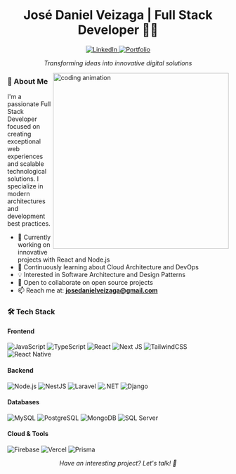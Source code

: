 <h1 align="center">José Daniel Veizaga | Full Stack Developer 👨‍💻</h1>

<div align="center">
  <a href="https://linkedin.com/in/josedanielveizaga" target="_blank">
    <img src="https://img.shields.io/badge/LinkedIn-0077B5?style=for-the-badge&logo=linkedin&logoColor=white" alt="LinkedIn"/>
  </a>
  <a href="https://josedanielveizaga.com" target="_blank">
    <img src="https://img.shields.io/badge/Portfolio-FF5722?style=for-the-badge&logo=google-chrome&logoColor=white" alt="Portfolio"/>
  </a>
</div>

<p align="center">
  <em>Transforming ideas into innovative digital solutions</em>
</p>

<img align="right" width="400" src="https://github.com/Adam-pw/Adam-pw/blob/main/animation_500_kxa883sd.gif" alt="coding animation"/>

### 👋 About Me

I'm a passionate Full Stack Developer focused on creating exceptional web experiences and scalable technological solutions. I specialize in modern architectures and development best practices.

- 🔭 Currently working on innovative projects with React and Node.js
- 🌱 Continuously learning about Cloud Architecture and DevOps
- 💡 Interested in Software Architecture and Design Patterns
- 🤝 Open to collaborate on open source projects
- 📫 Reach me at: **josedanielveizaga@gmail.com**

### 🛠️ Tech Stack

#### Frontend
![JavaScript](https://img.shields.io/badge/javascript-%23323330.svg?style=for-the-badge&logo=javascript&logoColor=%23F7DF1E) 
![TypeScript](https://img.shields.io/badge/typescript-%23007ACC.svg?style=for-the-badge&logo=typescript&logoColor=white)
![React](https://img.shields.io/badge/react-%2320232a.svg?style=for-the-badge&logo=react&logoColor=%2361DAFB)
![Next JS](https://img.shields.io/badge/Next-black?style=for-the-badge&logo=next.js&logoColor=white)
![TailwindCSS](https://img.shields.io/badge/tailwindcss-%2338B2AC.svg?style=for-the-badge&logo=tailwind-css&logoColor=white)
![React Native](https://img.shields.io/badge/react_native-%2320232a.svg?style=for-the-badge&logo=react&logoColor=%2361DAFB)

#### Backend
![Node.js](https://img.shields.io/badge/node.js-6DA55F?style=for-the-badge&logo=node.js&logoColor=white)
![NestJS](https://img.shields.io/badge/nestjs-%23E0234E.svg?style=for-the-badge&logo=nestjs&logoColor=white)
![Laravel](https://img.shields.io/badge/laravel-%23FF2D20.svg?style=for-the-badge&logo=laravel&logoColor=white)
![.NET](https://img.shields.io/badge/.NET-%23512BD4.svg?style=for-the-badge&logo=dotnet&logoColor=white)
![Django](https://img.shields.io/badge/django-%23092E20.svg?style=for-the-badge&logo=django&logoColor=white)

#### Databases
![MySQL](https://img.shields.io/badge/mysql-%2300f.svg?style=for-the-badge&logo=mysql&logoColor=white)
![PostgreSQL](https://img.shields.io/badge/postgresql-%23336791.svg?style=for-the-badge&logo=postgresql&logoColor=white)
![MongoDB](https://img.shields.io/badge/MongoDB-%234ea94b.svg?style=for-the-badge&logo=mongodb&logoColor=white)
![SQL Server](https://img.shields.io/badge/microsoft%20sql%20server-%23CC2927.svg?style=for-the-badge&logo=microsoft-sql-server&logoColor=white)

#### Cloud & Tools
![Firebase](https://img.shields.io/badge/firebase-%23039BE5.svg?style=for-the-badge&logo=firebase)
![Vercel](https://img.shields.io/badge/vercel-%23000000.svg?style=for-the-badge&logo=vercel&logoColor=white)
![Prisma](https://img.shields.io/badge/prisma-%232D3748.svg?style=for-the-badge&logo=prisma&logoColor=white)

<!-- ### 📈 GitHub Stats

<div align="center">
  <img src="https://github-readme-stats.vercel.app/api?username=tuusername&show_icons=true&theme=radical" alt="GitHub Stats"/>
  <img src="https://github-readme-streak-stats.herokuapp.com/?user=tuusername&theme=radical" alt="GitHub Streak"/>
</div>

### 🌟 Featured Projects

- [📱 E-commerce Mobile App](https://github.com/tuusername/proyecto1) - React Native + NestJS
- [💼 Enterprise Management System](https://github.com/tuusername/proyecto2) - Next.js + Laravel
- [🌐 E-learning Platform](https://github.com/tuusername/proyecto3) - React + Django

---
-->
<p align="center">
  <em>Have an interesting project? Let's talk! 👋</em>
</p>
